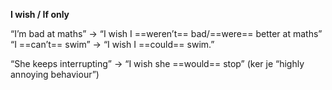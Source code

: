 **I wish / If only**

“I’m bad at maths” -> “I wish I ==weren’t== bad/==were== better at maths”
“I ==can’t== swim” -> “I wish I ==could== swim.”

“She keeps interrupting” -> “I wish she ==would== stop” (ker je “highly annoying behaviour”)
